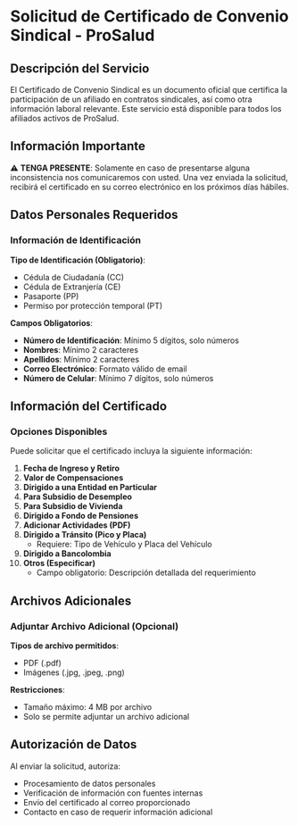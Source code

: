 
# Solicitud de Certificado de Convenio Sindical - ProSalud

## Descripción del Servicio

El Certificado de Convenio Sindical es un documento oficial que certifica la participación de un afiliado en contratos sindicales, así como otra información laboral relevante. Este servicio está disponible para todos los afiliados activos de ProSalud.

## Información Importante

⚠️ **TENGA PRESENTE**: Solamente en caso de presentarse alguna inconsistencia nos comunicaremos con usted. Una vez enviada la solicitud, recibirá el certificado en su correo electrónico en los próximos días hábiles.

## Datos Personales Requeridos

### Información de Identificación

**Tipo de Identificación (Obligatorio)**:
- Cédula de Ciudadanía (CC)
- Cédula de Extranjería (CE)
- Pasaporte (PP)
- Permiso por protección temporal (PT)

**Campos Obligatorios**:
- **Número de Identificación**: Mínimo 5 dígitos, solo números
- **Nombres**: Mínimo 2 caracteres
- **Apellidos**: Mínimo 2 caracteres
- **Correo Electrónico**: Formato válido de email
- **Número de Celular**: Mínimo 7 dígitos, solo números

## Información del Certificado

### Opciones Disponibles

Puede solicitar que el certificado incluya la siguiente información:

1. **Fecha de Ingreso y Retiro**
2. **Valor de Compensaciones**
3. **Dirigido a una Entidad en Particular**
4. **Para Subsidio de Desempleo**
5. **Para Subsidio de Vivienda**
6. **Dirigido a Fondo de Pensiones**
7. **Adicionar Actividades (PDF)**
8. **Dirigido a Tránsito (Pico y Placa)**
   - Requiere: Tipo de Vehículo y Placa del Vehículo
9. **Dirigido a Bancolombia**
10. **Otros (Especificar)**
    - Campo obligatorio: Descripción detallada del requerimiento

## Archivos Adicionales

### Adjuntar Archivo Adicional (Opcional)

**Tipos de archivo permitidos**:
- PDF (.pdf)
- Imágenes (.jpg, .jpeg, .png)

**Restricciones**:
- Tamaño máximo: 4 MB por archivo
- Solo se permite adjuntar un archivo adicional

## Autorización de Datos

Al enviar la solicitud, autoriza:
- Procesamiento de datos personales
- Verificación de información con fuentes internas
- Envío del certificado al correo proporcionado
- Contacto en caso de requerir información adicional

